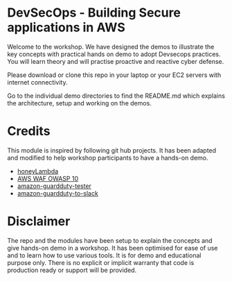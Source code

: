 # DevSecOps - Building Secure applications in AWS
Welcome to the workshop. We have designed the demos to illustrate the key concepts with practical hands on demo to adopt Devsecops practices. You will learn theory and will practise proactive and reactive cyber defense.

Please download or clone this repo in your laptop or your EC2 servers with internet connectivity. 

Go to the individual demo directories to find the README.md which explains the architecture, setup and working on the demos.

# Credits
This module is inspired by following git hub projects. It has been adapted and modified to help workshop participants to have a hands-on demo. 


* [honeyLambda](https://github.com/0x4D31/honeyLambda)
* [AWS WAF OWASP 10](https://github.com/aws-samples/aws-waf-sample/tree/master/waf-owasp-top-10)
* [amazon-guardduty-tester](https://github.com/awslabs/amazon-guardduty-tester)
* [amazon-guardduty-to-slack](https://github.com/aws-samples/amazon-guardduty-to-slack)

# Disclaimer
The repo and the modules have been setup to explain the concepts and give hands-on demo in a workshop. 
It has been optimised for ease of use and to learn how to use various tools. It is for demo and educational purpose only. 
There is no explicit or implicit warranty that code is production ready or support will be provided. 
